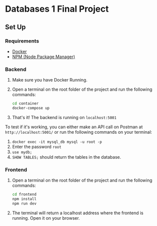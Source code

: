 # Databases 1 Final Project

## Set Up

### Requirements

- [Docker](https://www.docker.com/)
- [NPM (Node Package Manager)](https://nodejs.org/en/download/package-manager)

### Backend

1. Make sure you have Docker Running.
2. Open a terminal on the root folder of the project and run the following commands:

    ```bash
    cd container
    docker-compose up
    ```
3. That's it! The backend is running on `localhost:5001`

To test if it's working, you can either make an API call on Postman at `http://localhost:5001/` or run the following commands on your terminal:
1. `docker exec -it mysql_db mysql -u root -p`
2. Enter the password `root`
3. `use mydb;`
3. `SHOW TABLES;` should return the tables in the database. 


### Frontend

1. Open a terminal on the root folder of the project and run the following commands:

    ```bash
    cd frontend
    npm install
    npm run dev
    ```
2. The terminal will return a localhost address where the frontend is running. Open it on your browser.